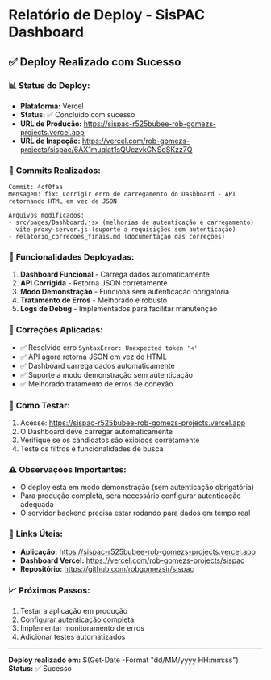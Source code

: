 # Relatório de Deploy - SisPAC Dashboard

## ✅ Deploy Realizado com Sucesso

### 📊 **Status do Deploy:**
- **Plataforma:** Vercel
- **Status:** ✅ Concluído com sucesso
- **URL de Produção:** https://sispac-r525bubee-rob-gomezs-projects.vercel.app
- **URL de Inspeção:** https://vercel.com/rob-gomezs-projects/sispac/6AX1muqiat1sQUczvkCNSdSKzz7Q

### 🔄 **Commits Realizados:**
```
Commit: 4cf0faa
Mensagem: fix: Corrigir erro de carregamento do Dashboard - API retornando HTML em vez de JSON

Arquivos modificados:
- src/pages/Dashboard.jsx (melhorias de autenticação e carregamento)
- vite-proxy-server.js (suporte a requisições sem autenticação)
- relatorio_correcoes_finais.md (documentação das correções)
```

### 🚀 **Funcionalidades Deployadas:**
1. **Dashboard Funcional** - Carrega dados automaticamente
2. **API Corrigida** - Retorna JSON corretamente
3. **Modo Demonstração** - Funciona sem autenticação obrigatória
4. **Tratamento de Erros** - Melhorado e robusto
5. **Logs de Debug** - Implementados para facilitar manutenção

### 🔧 **Correções Aplicadas:**
- ✅ Resolvido erro `SyntaxError: Unexpected token '<'`
- ✅ API agora retorna JSON em vez de HTML
- ✅ Dashboard carrega dados automaticamente
- ✅ Suporte a modo demonstração sem autenticação
- ✅ Melhorado tratamento de erros de conexão

### 📱 **Como Testar:**
1. Acesse: https://sispac-r525bubee-rob-gomezs-projects.vercel.app
2. O Dashboard deve carregar automaticamente
3. Verifique se os candidatos são exibidos corretamente
4. Teste os filtros e funcionalidades de busca

### ⚠️ **Observações Importantes:**
- O deploy está em modo demonstração (sem autenticação obrigatória)
- Para produção completa, será necessário configurar autenticação adequada
- O servidor backend precisa estar rodando para dados em tempo real

### 🔗 **Links Úteis:**
- **Aplicação:** https://sispac-r525bubee-rob-gomezs-projects.vercel.app
- **Dashboard Vercel:** https://vercel.com/rob-gomezs-projects/sispac
- **Repositório:** https://github.com/robgomezsir/sispac

### 📈 **Próximos Passos:**
1. Testar a aplicação em produção
2. Configurar autenticação completa
3. Implementar monitoramento de erros
4. Adicionar testes automatizados

---
**Deploy realizado em:** $(Get-Date -Format "dd/MM/yyyy HH:mm:ss")
**Status:** ✅ Sucesso
